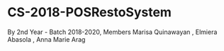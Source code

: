 # CS-2018-POSRestoSystem
By 2nd Year - Batch 2018-2020, Members Marisa Quinawayan , Elmiera Abasola , Anna Marie Arag
